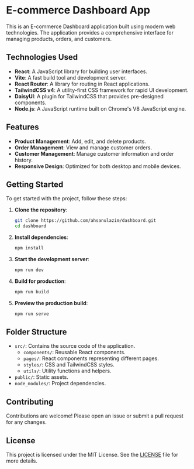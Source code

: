 # E-commerce Dashboard App

This is an E-commerce Dashboard application built using modern web technologies. The application provides a comprehensive interface for managing products, orders, and customers.

## Technologies Used

- **React**: A JavaScript library for building user interfaces.
- **Vite**: A fast build tool and development server.
- **React Router**: A library for routing in React applications.
- **TailwindCSS v4**: A utility-first CSS framework for rapid UI development.
- **DaisyUI**: A plugin for TailwindCSS that provides pre-designed components.
- **Node.js**: A JavaScript runtime built on Chrome's V8 JavaScript engine.

## Features

- **Product Management**: Add, edit, and delete products.
- **Order Management**: View and manage customer orders.
- **Customer Management**: Manage customer information and order history.
- **Responsive Design**: Optimized for both desktop and mobile devices.

## Getting Started

To get started with the project, follow these steps:

1. **Clone the repository**:

   ```sh
   git clone https://github.com/ahsanulazim/dashboard.git
   cd dashboard
   ```

2. **Install dependencies**:

   ```sh
   npm install
   ```

3. **Start the development server**:

   ```sh
   npm run dev
   ```

4. **Build for production**:

   ```sh
   npm run build
   ```

5. **Preview the production build**:
   ```sh
   npm run serve
   ```

## Folder Structure

- `src/`: Contains the source code of the application.
  - `components/`: Reusable React components.
  - `pages/`: React components representing different pages.
  - `styles/`: CSS and TailwindCSS styles.
  - `utils/`: Utility functions and helpers.
- `public/`: Static assets.
- `node_modules/`: Project dependencies.

## Contributing

Contributions are welcome! Please open an issue or submit a pull request for any changes.

## License

This project is licensed under the MIT License. See the [LICENSE](LICENSE) file for more details.
